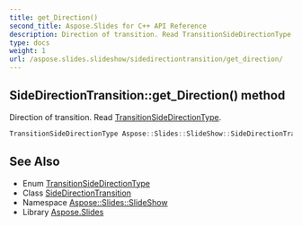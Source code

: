 ```yaml
---
title: get_Direction()
second_title: Aspose.Slides for C++ API Reference
description: Direction of transition. Read TransitionSideDirectionType.
type: docs
weight: 1
url: /aspose.slides.slideshow/sidedirectiontransition/get_direction/
---
```

## SideDirectionTransition::get_Direction() method


Direction of transition. Read [TransitionSideDirectionType](../../transitionsidedirectiontype/).

```cpp
TransitionSideDirectionType Aspose::Slides::SlideShow::SideDirectionTransition::get_Direction() override
```

## See Also

* Enum [TransitionSideDirectionType](../../transitionsidedirectiontype/)
* Class [SideDirectionTransition](../)
* Namespace [Aspose::Slides::SlideShow](../../)
* Library [Aspose.Slides](../../../)
